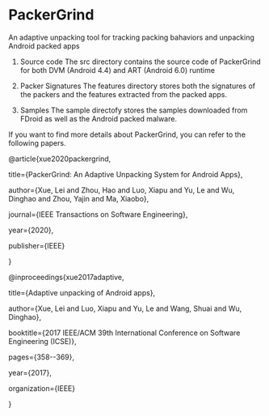 # PackerGrind
An adaptive unpacking tool for tracking packing bahaviors and unpacking Android packed apps

1. Source code
The src directory contains the source code of PackerGrind for both DVM (Android 4.4) and ART (Android 6.0) runtime

2. Packer Signatures
The features directory stores both the signatures of the packers and the features extracted from the packed apps.

3. Samples
The sample directofy stores the samples downloaded from FDroid as well as the Android packed malware.

If you want to find more details about PackerGrind, you can refer to the following papers.

@article{xue2020packergrind,

  title={PackerGrind: An Adaptive Unpacking System for Android Apps},
  
  author={Xue, Lei and Zhou, Hao and Luo, Xiapu and Yu, Le and Wu, Dinghao and Zhou, Yajin and Ma, Xiaobo},
  
  journal={IEEE Transactions on Software Engineering},
  
  year={2020},
  
  publisher={IEEE}
  
}

@inproceedings{xue2017adaptive,

  title={Adaptive unpacking of Android apps},
  
  author={Xue, Lei and Luo, Xiapu and Yu, Le and Wang, Shuai and Wu, Dinghao},
  
  booktitle={2017 IEEE/ACM 39th International Conference on Software Engineering (ICSE)},
  
  pages={358--369},
  
  year={2017},
  
  organization={IEEE}
  
}
